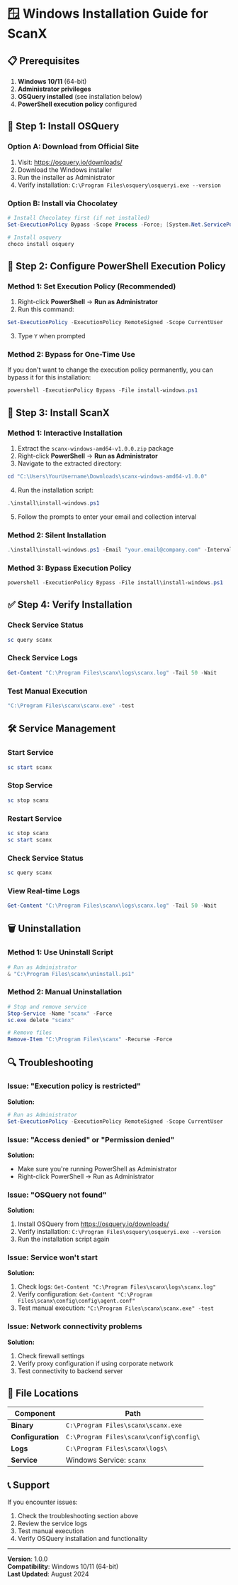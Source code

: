 # 🪟 Windows Installation Guide for ScanX

## 📋 Prerequisites

1. **Windows 10/11** (64-bit)
2. **Administrator privileges**
3. **OSQuery installed** (see installation below)
4. **PowerShell execution policy** configured

## 🔧 Step 1: Install OSQuery

### Option A: Download from Official Site
1. Visit: https://osquery.io/downloads/
2. Download the Windows installer
3. Run the installer as Administrator
4. Verify installation: `C:\Program Files\osquery\osqueryi.exe --version`

### Option B: Install via Chocolatey
```powershell
# Install Chocolatey first (if not installed)
Set-ExecutionPolicy Bypass -Scope Process -Force; [System.Net.ServicePointManager]::SecurityProtocol = [System.Net.ServicePointManager]::SecurityProtocol -bor 3072; iex ((New-Object System.Net.WebClient).DownloadString('https://community.chocolatey.org/install.ps1'))

# Install osquery
choco install osquery
```

## 🔧 Step 2: Configure PowerShell Execution Policy

### Method 1: Set Execution Policy (Recommended)
1. Right-click **PowerShell** → **Run as Administrator**
2. Run this command:
```powershell
Set-ExecutionPolicy -ExecutionPolicy RemoteSigned -Scope CurrentUser
```
3. Type `Y` when prompted

### Method 2: Bypass for One-Time Use
If you don't want to change the execution policy permanently, you can bypass it for this installation:
```powershell
powershell -ExecutionPolicy Bypass -File install-windows.ps1
```

## 🚀 Step 3: Install ScanX

### Method 1: Interactive Installation
1. Extract the `scanx-windows-amd64-v1.0.0.zip` package
2. Right-click **PowerShell** → **Run as Administrator**
3. Navigate to the extracted directory:
```powershell
cd "C:\Users\YourUsername\Downloads\scanx-windows-amd64-v1.0.0"
```
4. Run the installation script:
```powershell
.\install\install-windows.ps1
```
5. Follow the prompts to enter your email and collection interval

### Method 2: Silent Installation
```powershell
.\install\install-windows.ps1 -Email "your.email@company.com" -Interval "10m"
```

### Method 3: Bypass Execution Policy
```powershell
powershell -ExecutionPolicy Bypass -File install\install-windows.ps1
```

## ✅ Step 4: Verify Installation

### Check Service Status
```powershell
sc query scanx
```

### Check Service Logs
```powershell
Get-Content "C:\Program Files\scanx\logs\scanx.log" -Tail 50 -Wait
```

### Test Manual Execution
```powershell
"C:\Program Files\scanx\scanx.exe" -test
```

## 🛠️ Service Management

### Start Service
```powershell
sc start scanx
```

### Stop Service
```powershell
sc stop scanx
```

### Restart Service
```powershell
sc stop scanx
sc start scanx
```

### Check Service Status
```powershell
sc query scanx
```

### View Real-time Logs
```powershell
Get-Content "C:\Program Files\scanx\logs\scanx.log" -Tail 50 -Wait
```

## 🗑️ Uninstallation

### Method 1: Use Uninstall Script
```powershell
# Run as Administrator
& "C:\Program Files\scanx\uninstall.ps1"
```

### Method 2: Manual Uninstallation
```powershell
# Stop and remove service
Stop-Service -Name "scanx" -Force
sc.exe delete "scanx"

# Remove files
Remove-Item "C:\Program Files\scanx" -Recurse -Force
```

## 🔍 Troubleshooting

### Issue: "Execution policy is restricted"
**Solution:**
```powershell
# Run as Administrator
Set-ExecutionPolicy -ExecutionPolicy RemoteSigned -Scope CurrentUser
```

### Issue: "Access denied" or "Permission denied"
**Solution:**
- Make sure you're running PowerShell as Administrator
- Right-click PowerShell → Run as Administrator

### Issue: "OSQuery not found"
**Solution:**
1. Install OSQuery from https://osquery.io/downloads/
2. Verify installation: `C:\Program Files\osquery\osqueryi.exe --version`
3. Run the installation script again

### Issue: Service won't start
**Solution:**
1. Check logs: `Get-Content "C:\Program Files\scanx\logs\scanx.log"`
2. Verify configuration: `Get-Content "C:\Program Files\scanx\config\config\agent.conf"`
3. Test manual execution: `"C:\Program Files\scanx\scanx.exe" -test`

### Issue: Network connectivity problems
**Solution:**
1. Check firewall settings
2. Verify proxy configuration if using corporate network
3. Test connectivity to backend server

## 📁 File Locations

| Component | Path |
|-----------|------|
| **Binary** | `C:\Program Files\scanx\scanx.exe` |
| **Configuration** | `C:\Program Files\scanx\config\config\` |
| **Logs** | `C:\Program Files\scanx\logs\` |
| **Service** | Windows Service: `scanx` |

## 📞 Support

If you encounter issues:
1. Check the troubleshooting section above
2. Review the service logs
3. Test manual execution
4. Verify OSQuery installation and functionality

---

**Version**: 1.0.0  
**Compatibility**: Windows 10/11 (64-bit)  
**Last Updated**: August 2024
